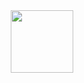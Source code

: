 <div id="header" align="center">
  <img src="https://tenor.com/view/yoda-dance-dancing-lego-meme-gif-21402136" width="100"/>
</div>
